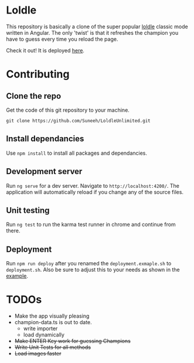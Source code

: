 # Loldle

This repository is basically a clone of the super popular [loldle](https://loldle.net) classic mode written in Angular. The only 'twist' is that it refreshes the champion you have to guess every time you reload the page.

Check it out! It is deployed [here](https://loldle.suneeh.de/).

# Contributing

## Clone the repo

Get the code of this git repository to your machine.

`git clone https://github.com/Suneeh/LoldleUnlimited.git`

## Install dependancies

Use `npm install` to install all packages and dependancies.

## Development server

Run `ng serve` for a dev server. Navigate to `http://localhost:4200/`. The application will automatically reload if you change any of the source files.

## Unit testing

Run `ng test` to run the karma test runner in chrome and continue from there.

## Deployment

Run `npm run deploy` after you renamed the `deployment.exmaple.sh` to `deployment.sh`. Also be sure to adjust this to your needs as shown in the [example](https://github.com/Suneeh/LoldleUnlimited/blob/main/deployment.example.sh).

# TODOs

- Make the app visually pleasing
- champion-data.ts is out to date.
  - write importer
  - load dynamically
- ~~Make ENTER Key work for guessing Champions~~
- ~~Write Unit Tests for all methods~~
- ~~Load images faster~~
